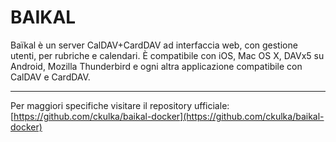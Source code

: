 # BAIKAL
Baïkal è un server CalDAV+CardDAV ad interfaccia web, con gestione utenti, per rubriche e calendari. 
È compatibile con iOS, Mac OS X, DAVx5 su Android, Mozilla Thunderbird e ogni altra applicazione compatibile con CalDAV e CardDAV.

---
Per maggiori specifiche visitare il repository ufficiale:
[https://github.com/ckulka/baikal-docker](https://github.com/ckulka/baikal-docker)